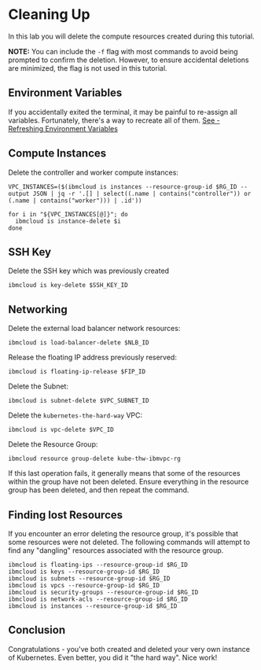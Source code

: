 # Cleaning Up

In this lab you will delete the compute resources created during this tutorial.

**NOTE:** You can include the `-f` flag with most commands to avoid being prompted to confirm the deletion.
However, to ensure accidental deletions are minimized, the flag is not used in this tutorial.

## Environment Variables

If you accidentally exited the terminal, it may be painful to re-assign all variables. Fortunately,
there's a way to recreate all of them. [See - Refreshing Environment Variables](./03-compute-resources.md)


## Compute Instances

Delete the controller and worker compute instances:

```
VPC_INSTANCES=($(ibmcloud is instances --resource-group-id $RG_ID --output JSON | jq -r '.[] | select((.name | contains("controller")) or (.name | contains("worker"))) | .id'))

for i in "${VPC_INSTANCES[@]}"; do
  ibmcloud is instance-delete $i
done
```

## SSH Key

Delete the SSH key which was previously created

`ibmcloud is key-delete $SSH_KEY_ID`

## Networking

Delete the external load balancer network resources:

`ibmcloud is load-balancer-delete $NLB_ID`

Release the floating IP address previously reserved:

`ibmcloud is floating-ip-release $FIP_ID`

Delete the Subnet:

`ibmcloud is subnet-delete $VPC_SUBNET_ID`

Delete the `kubernetes-the-hard-way` VPC:

`ibmcloud is vpc-delete $VPC_ID`

Delete the Resource Group:

`ibmcloud resource group-delete kube-thw-ibmvpc-rg`

If this last operation fails, it generally means that some of the resources within the group have not been deleted.
Ensure everything in the resource group has been deleted, and then repeat the command.

## Finding lost Resources

If you encounter an error deleting the resource group, it's possible that some resources were not deleted.
The following commands will attempt to find any "dangling" resources associated with the resource group.

```
ibmcloud is floating-ips --resource-group-id $RG_ID
ibmcloud is keys --resource-group-id $RG_ID
ibmcloud is subnets --resource-group-id $RG_ID
ibmcloud is vpcs --resource-group-id $RG_ID
ibmcloud is security-groups --resource-group-id $RG_ID
ibmcloud is network-acls --resource-group-id $RG_ID
ibmcloud is instances --resource-group-id $RG_ID
```

## Conclusion

Congratulations - you've both created and deleted your very own instance of Kubernetes. Even better, you did it
"the hard way". Nice work!